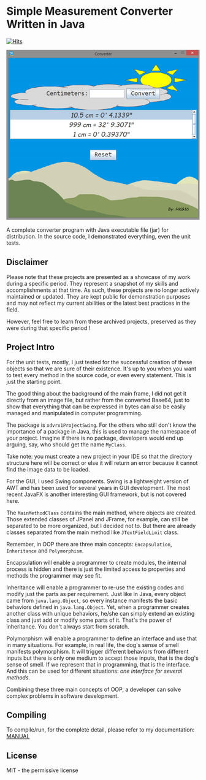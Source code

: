 # Simple Measurement Converter Written in Java

[![Hits](https://hits.seeyoufarm.com/api/count/incr/badge.svg?url=https%3A%2F%2Fgithub.com%2Fxdvrx1%2Fconverter-app&count_bg=%2379C83D&title_bg=%23555555&icon=&icon_color=%23E7E7E7&title=PAGE+VIEWS&edge_flat=false)](https://hits.seeyoufarm.com)

![GUI](resources/sampleGUI_mark5.png)

A complete converter program with Java 
executable file (jar) for distribution. In the source code,
I demonstrated everything, even the unit tests.

## Disclaimer
Please note that these projects are presented as a showcase of my work during a 
specific period. They represent a snapshot of my skills and accomplishments 
at that time. As such, these projects are no longer actively maintained or updated. 
They are kept public for demonstration purposes and may not reflect my current 
abilities or the latest best practices in the field. 

However, feel free to learn from these archived projects, 
preserved as they were during that specific period !

## Project Intro
For the unit tests, mostly, I just tested for the successful creation
of these objects so that we are sure of their existence.
It's up to you when you want to test
every method in the source code, or even every statement.
This is just the starting point.

The good thing about the background of the main frame, I did not get it
directly from an image file, but rather from the 
converted Base64,
just to show that everything that can be expressed in
bytes can also be easily managed and manipulated in computer programming.

The package is `xdvrx1ProjectSwing`. For the others who still don't know
the importance of a package in Java, this is used to manage the namespace
of your project. Imagine if there is no package, developers would end
up arguing, say, who should get the name `MyClass`. 

Take note: you must create a new project in your IDE so that
the directory structure here will be correct or else it will
return an error because it cannot find the image data to be loaded. 
 
For the GUI, I used Swing components. Swing is a lightweight version of AWT
and has been used for several years in GUI development. The most recent JavaFX
is another interesting GUI framework, but is not covered here.

The `MainMethodClass` contains the main method, where objects
are created. Those extended classes of JPanel and JFrame,
for example, can still be separated
to be more organized, but I decided not to. But there
are already classes separated from the main method like `JTextFieldLimit`
class.

Remember, in OOP there are three main concepts: 
`Encapsulation`, `Inheritance` and `Polymorphism`.

Encapsulation will enable a programmer to create modules, the internal
process is hidden and there is just the limited access to properties and
methods the programmer may see fit.

Inheritance will enable a programmer to re-use the existing codes and modify
just the parts as per requirement. Just like in Java, every object came from
`java.lang.Object`, so every instance manifests the basic behaviors defined in 
`java.lang.Object`. Yet, when a programmer creates another class with unique
behaviors, he/she can simply extend an existing class and just add or modify
some parts of it. That's the power of inheritance. You don't always start 
from scratch.

Polymorphism will enable a programmer to define an interface
and use that in many situations. For example, in real life, the dog's
sense of smell manifests polymorphism. It will trigger different behaviors
from different inputs but there is
only one medium to accept those inputs, that is the dog's sense of smell.
If we represent that in programming, that is the interface. 
And this can be used for different situations: 
*one interface for several methods*.

Combining these three main concepts of OOP, a developer can 
solve complex problems in software development. 

## Compiling
To compile/run, for the complete detail, please refer to my documentation:
[MANUAL](https://gist.github.com/xdvrx1/c6e1b7bc41a52f2eb90358a4e6f8589b#file-gist_001-md)

## License
MIT - the permissive license
